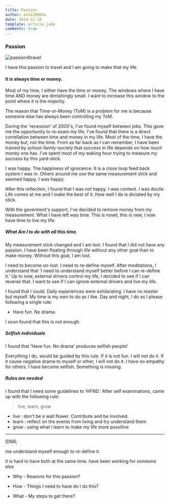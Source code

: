 ```yaml
---
title: Passion
author: alex2006hw
date: 2014-12-18
template: article.jade
comments: true
---
```


### Passion

![passion4travel](/images/passion4travel.jpg)

I have this passion to travel and I am going to make that my life.

#### It is always time or money.  

Most of my time, I either have the time or money.  The windows where I have time AND money are dimishingly small.  I want to increase this window to the point where it is the majority.

The reason that Time-or-Money (ToM) is a problem for me is because someone else has always been controlling my ToM.

During the 'recession' of 2000's, I've found myself between jobs.  This gave me the opportunity to re-exam my life.  I've found that there is a direct correllation between time and money in my life.  Most of the time, I have the money but, not the time.  From as far back as I can remember, I have been trained by school-family-society that success in life depends on how much money one has.  I've spent most of my waking hour trying to measure my success by this yard-stick.

I was happy.  The happiness of ignorance.  It is a close loop feed back system I was in.  Others around me use the same measurement stick and seemed happy.  I was happy.

After this reflection, I found that I was not happy.  I was content.  I was docile.  Life comes at me and I make the best of it.  How well I do is dictated by my stick.

With the goverment's support, I've decided to remove money from my measurement.  What I have left was time.  This is novel, this is new, I now have time to live my life.

##### What Am I to do with all this time.

My measurement stick changed and I am lost.  I found that I did not have any passion.  I have been floating through life without any other goal than to make money.  Without this goal, I am lost.

I need to become un-lost.  I need to re-define myself.  After meditations, I understand that 'I need to understand myself better before I can re-define it.'  Up to now, external drivers control my life, I decided to see if I can reverse that.  I want to see if I can ignore external drivers and live my life.

I found that I could.  Daily experiences were exhilarating.  I have no master but myself.  My time is my own to do as I like.  Day and night, I do as I please following a single rule:

- Have fun.  No drama.

I soon found that this is not enough.

##### Selfish individuals

I found that 'Have fun. No drama' produces selfish people!

Everything I do, would be guided by this rule.  If it is not fun.  I will not do it.  If it cause negative drama to myself or other, I will not do it.  I have no empathy for others.  I have become selfish.  Something is missing.

##### Rules are needed

I found that I need some guidelines to 'HFND.'  After self examinations, came up with the following rule:

> live, learn, grow

- live : don't be a wall flower.  Contribute and be involved.
- learn : reflect on the events from living and try understand them
- grow : using what I learn to make my life more possitive

-----------
IDNR;

me understand myself enough to re-define it.


it is hard to have both at the same time.
have been working for someone else



- Why - Reasons for this passion?

- How - Things I need to have do I do this?

- What - My steps to get there?

